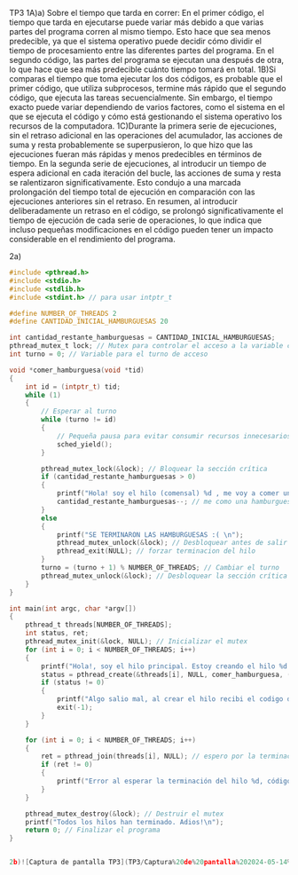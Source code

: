 TP3
1A)a) Sobre el tiempo que tarda en correr:
En el primer código, el tiempo que tarda en ejecutarse puede variar más debido a que varias partes del programa corren al mismo tiempo. Esto hace que sea menos predecible, ya que el sistema operativo puede decidir cómo dividir el tiempo de procesamiento entre las diferentes
partes del programa.
En el segundo código, las partes del programa se ejecutan una después de otra, lo que hace que sea más predecible cuánto tiempo tomará en total.
1B)Si comparas el tiempo que toma ejecutar los dos códigos, es probable que el primer código, que utiliza subprocesos, termine más rápido que el segundo código, que ejecuta las tareas secuencialmente. Sin embargo, el tiempo exacto puede variar dependiendo de varios factores,
como el sistema en el que se ejecuta el código y cómo está gestionando el sistema operativo los recursos de la computadora.
1C)Durante la primera serie de ejecuciones, sin el retraso adicional en las operaciones del acumulador, las acciones de suma y resta probablemente se superpusieron, lo que hizo que las ejecuciones fueran más rápidas y menos predecibles en términos de tiempo.
En la segunda serie de ejecuciones, al introducir un tiempo de espera adicional en cada iteración del bucle, las acciones de suma y resta se ralentizaron significativamente. 
Esto condujo a una marcada prolongación del tiempo total de ejecución en comparación con las ejecuciones anteriores sin el retraso.
En resumen, al introducir deliberadamente un retraso en el código, se prolongó significativamente el tiempo de ejecución de cada serie de operaciones,
lo que indica que incluso pequeñas modificaciones en el código pueden tener un impacto considerable en el rendimiento del programa.




2a)
```c
#include <pthread.h>
#include <stdio.h>
#include <stdlib.h>
#include <stdint.h> // para usar intptr_t

#define NUMBER_OF_THREADS 2
#define CANTIDAD_INICIAL_HAMBURGUESAS 20

int cantidad_restante_hamburguesas = CANTIDAD_INICIAL_HAMBURGUESAS;
pthread_mutex_t lock; // Mutex para controlar el acceso a la variable compartida
int turno = 0; // Variable para el turno de acceso

void *comer_hamburguesa(void *tid)
{
    int id = (intptr_t) tid;
    while (1)
    {
        // Esperar al turno
        while (turno != id)
        {
            // Pequeña pausa para evitar consumir recursos innecesarios
            sched_yield();
        }

        pthread_mutex_lock(&lock); // Bloquear la sección crítica
        if (cantidad_restante_hamburguesas > 0)
        {
            printf("Hola! soy el hilo (comensal) %d , me voy a comer una hamburguesa ! ya que todavia queda/n %d \n", id, cantidad_restante_hamburguesas);
            cantidad_restante_hamburguesas--; // me como una hamburguesa
        }
        else
        {
            printf("SE TERMINARON LAS HAMBURGUESAS :( \n");
            pthread_mutex_unlock(&lock); // Desbloquear antes de salir de la función
            pthread_exit(NULL); // forzar terminacion del hilo
        }
        turno = (turno + 1) % NUMBER_OF_THREADS; // Cambiar el turno
        pthread_mutex_unlock(&lock); // Desbloquear la sección crítica
    }
}

int main(int argc, char *argv[])
{
    pthread_t threads[NUMBER_OF_THREADS];
    int status, ret;
    pthread_mutex_init(&lock, NULL); // Inicializar el mutex
    for (int i = 0; i < NUMBER_OF_THREADS; i++)
    {
        printf("Hola!, soy el hilo principal. Estoy creando el hilo %d \n", i);
        status = pthread_create(&threads[i], NULL, comer_hamburguesa, (void *)(intptr_t)i);
        if (status != 0)
        {
            printf("Algo salio mal, al crear el hilo recibi el codigo de error %d \n", status);
            exit(-1);
        }
    }

    for (int i = 0; i < NUMBER_OF_THREADS; i++)
    {
        ret = pthread_join(threads[i], NULL); // espero por la terminacion de los hilos que cree
        if (ret != 0)
        {
            printf("Error al esperar la terminación del hilo %d, código de error %d \n", i, ret);
        }
    }

    pthread_mutex_destroy(&lock); // Destruir el mutex
    printf("Todos los hilos han terminado. Adios!\n");
    return 0; // Finalizar el programa
}


2b)![Captura de pantalla TP3](TP3/Captura%20de%20pantalla%202024-05-14%20184542.png)


    







